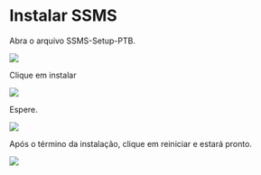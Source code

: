 # Instalar SSMS

 Abra o arquivo SSMS-Setup-PTB.

![](.gitbook/assets/ssms-1.PNG)

 Clique em instalar

![](.gitbook/assets/ssms-2.PNG)

 Espere.

![](.gitbook/assets/ssms-3.PNG)

 Após o término da instalação, clique em reiniciar e estará pronto.

![](.gitbook/assets/ssms-4.PNG)



